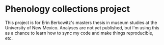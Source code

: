 # Phenology collections project

This project is for Erin Berkowitz's masters thesis in museum studies at the University of New Mexico. Analyses are not yet published, but I'm using this as a chance to learn how to sync my code and make things reproducible, etc. 

